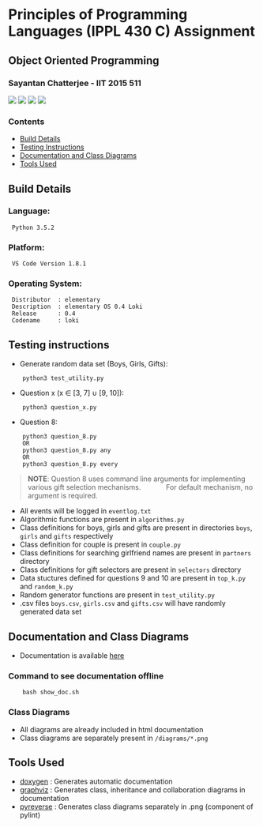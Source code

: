 # Principles of Programming Languages (IPPL 430 C) Assignment
## Object Oriented Programming  
### Sayantan Chatterjee - IIT 2015 511

<img src="https://img.shields.io/badge/language-Python3-brightgreen.svg"/>
<img src="https://img.shields.io/badge/completion-20%25-yellow.svg"/>
<img src="https://img.shields.io/badge/elementary OS-0.4-red.svg"/>
<img src="https://img.shields.io/badge/VS Code-1.8.1-blue.svg"/>  

### Contents
* [Build Details](#build-details)
* [Testing Instructions](#testing-instructions)
* [Documentation and Class Diagrams](#documentation-and-class-diagrams)
* [Tools Used](#tools-used) 

## Build Details

### Language:

```
 Python 3.5.2
```

### Platform:

```
 VS Code Version 1.8.1
```

### Operating System:

```
 Distributor  :	elementary
 Description  :	elementary OS 0.4 Loki
 Release      :	0.4
 Codename     :	loki
```

## Testing instructions

* Generate random data set (Boys, Girls, Gifts):
```
    python3 test_utility.py
```

* Question x (x ∈ [3, 7] ∪ [9, 10]):
``` 
    python3 question_x.py
```

* Question 8:
``` 
    python3 question_8.py
    OR
    python3 question_8.py any
    OR
    python3 question_8.py every
```
>**NOTE**: Question 8 uses command line arguments for implementing various gift selection mechanisms.
>&nbsp;&nbsp;&nbsp;&nbsp;&nbsp;&nbsp;&nbsp;&nbsp;&nbsp;&nbsp;&nbsp;&nbsp;For default mechanism, no argument is required.

* All events will be logged in `eventlog.txt`
* Algorithmic functions are present in `algorithms.py`
* Class definitions for boys, girls and gifts are present in directories `boys`, `girls` and `gifts` respectively
* Class definition for couple is present in `couple.py`
* Class definitions for searching girlfriend names are present in `partners` directory
* Class definitions for gift selectors are present in `selectors` directory
* Data stuctures defined for questions 9 and 10 are present in `top_k.py` and `random_k.py`
* Random generator functions are present in `test_utility.py`
* .csv files `boys.csv`, `girls.csv` and `gifts.csv` will have randomly generated data set

## Documentation and Class Diagrams

* Documentation is available [here](https://ppl-iiita.github.io/ppl-assignment-coderIlluminatus/)

### Command to see documentation offline

``` 
    bash show_doc.sh
```

### Class Diagrams

* All diagrams are already included in html documentation
* Class diagrams are separately present in `/diagrams/*.png`

## Tools Used

* [doxygen](http://www.stack.nl/~dimitri/doxygen/)   :  Generates automatic documentation
* [graphviz](http://www.graphviz.org/)  :  Generates class, inheritance and collaboration diagrams in documentation 
* [pyreverse](https://pypi.python.org/pypi/pyreverse/0.5.1) :  Generates class diagrams separately in .png (component of pylint)